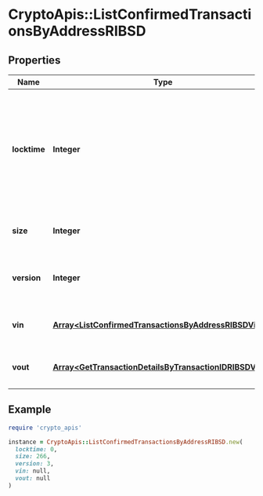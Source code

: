 # CryptoApis::ListConfirmedTransactionsByAddressRIBSD

## Properties

| Name | Type | Description | Notes |
| ---- | ---- | ----------- | ----- |
| **locktime** | **Integer** | Represents the locktime on the transaction on the specific blockchain, i.e. the blockheight at which the transaction is valid. |  |
| **size** | **Integer** | Represents the total size of this transaction. |  |
| **version** | **Integer** | Represents the transaction&#39;s version number. |  |
| **vin** | [**Array&lt;ListConfirmedTransactionsByAddressRIBSDVin&gt;**](ListConfirmedTransactionsByAddressRIBSDVin.md) | Represents the transaction inputs. |  |
| **vout** | [**Array&lt;GetTransactionDetailsByTransactionIDRIBSDVout&gt;**](GetTransactionDetailsByTransactionIDRIBSDVout.md) | Represents the transaction outputs. |  |

## Example

```ruby
require 'crypto_apis'

instance = CryptoApis::ListConfirmedTransactionsByAddressRIBSD.new(
  locktime: 0,
  size: 266,
  version: 3,
  vin: null,
  vout: null
)
```


